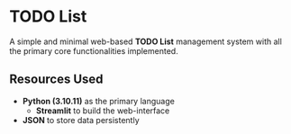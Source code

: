 # TODO List

A simple and minimal web-based **TODO List** management system with all the primary core functionalities implemented.

## Resources Used
- **Python (3.10.11)** as the primary language
    - **Streamlit** to build the web-interface
- **JSON** to store data persistently
